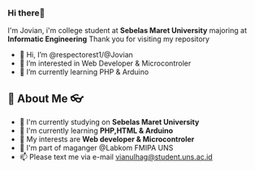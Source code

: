 ###  Hi there👋

I'm Jovian, i'm college student at  **Sebelas Maret University** majoring at **Informatic Engineering** Thank you for visiting my repository

- 👋 Hi, I’m @respectorest1/@Jovian
- 👀 I’m interested in Web Developer & Microcontroler
- 🌱 I’m currently learning PHP & Arduino

## 📝 About Me 👓
- 🏫 I'm currently studying on **Sebelas Maret University**
- 🌱 I'm currently learning **PHP,HTML & Arduino**
- 🌟 My interests are **Web developer & Microcontroler**
- 👯 I'm part of maganger @Labkom FMIPA UNS
- 📫 Please text me via e-mail vianulhag@student.uns.ac.id

<!---
respectorest1/respectorest1 is a ✨ special ✨ repository because its `README.md` (this file) appears on your GitHub profile.
You can click the Preview link to take a look at your changes.
--->

